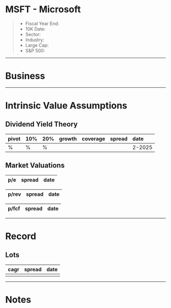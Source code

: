 # MSFT - Microsoft

>- Fiscal Year End:   
>- 10K Date:   
>- Sector:  
>- Industry: 
>- Large Cap: 
>- S&P 500: 

---

# Business

---

# Intrinsic Value Assumptions

## Dividend Yield Theory
| pivot | 10% | 20% | growth | coverage | spread | date   |
|:------|:----|:----|:-------|:---------|:-------|:-------|
| %     | %   | %   |        |          |        | 2-2025 |


## Market Valuations
| p/e | spread | date |
|:----|:-------|:-----|


| p/rev | spread | date |
|:------|:-------|:-----|


| p/fcf | spread | date |
|:------|:-------|:-----|


---

# Record
## Lots
| cagr | spread | date |
|:-----|:-------|:-----|
|      |        |      |
---

# Notes 
